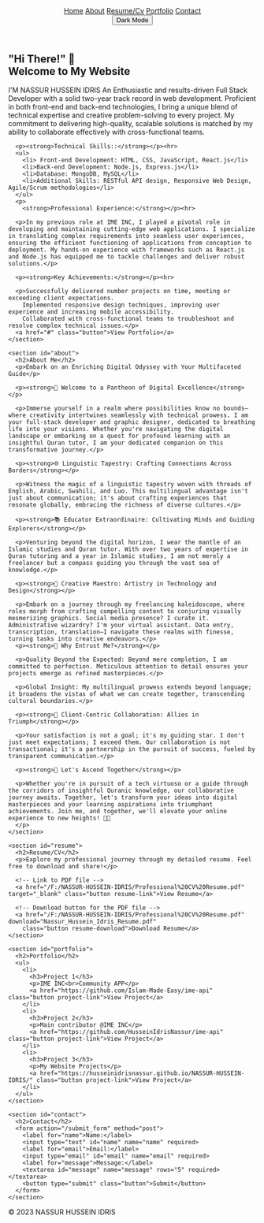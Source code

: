 <html lang="en">

<head>
  <meta charset="UTF-8">
  <meta name="viewport" content="width=device-width, initial-scale=1.0">
  <title>NASSUR HUSSEIN IDRIS</title>
  <link rel="icon" href="favicon.ico" type="image/x-icon">
  <link rel="stylesheet" href="style3.css">
</head>

<body>
  <header>
    <nav>
      <a href="#home" class="nav-button home-button">Home</a>
      <a href="#about" class="nav-button about-button">About</a>
      <a href="#resume" class="nav-button resume-button">Resume/Cv</a>
      <a href="#portfolio" class="nav-button portfolio-button">Portfolio</a>
      <a href="#contact" class="nav-button contact-button">Contact</a>
    </nav>
    <div id="darkModeContainer">
      <button id="darkModeToggle" class="button">Dark Mode</button>
    </div>
  </header>

  <main>
    <section id="home">
      <h1>"Hi There!" 👋<br>Welcome to My Website</h1>
      <p>I'M NASSUR HUSSEIN IDRIS An Enthusiastic and results-driven Full Stack Developer with a solid two-year track record in web development. Proficient in both front-end and back-end technologies, I bring a unique blend of technical expertise and creative problem-solving to every project. My commitment to delivering high-quality, scalable solutions is matched by my ability to collaborate effectively with cross-functional teams.</p>

      <p><strong>Technical Skills::</strong></p><hr>
      <ul>
        <li> Front-end Development: HTML, CSS, JavaScript, React.js</li>
        <li>Back-end Development: Node.js, Express.js</li>
        <li>Database: MongoDB, MySQL</li>
        <li>Additional Skills: RESTful API design, Responsive Web Design, Agile/Scrum methodologies</li>
      </ul>
      <p>
        <strong>Professional Experience:</strong></p><hr>

      <p>In my previous role at IME INC, I played a pivotal role in developing and maintaining cutting-edge web applications. I specialize in translating complex requirements into seamless user experiences, ensuring the efficient functioning of applications from conception to deployment. My hands-on experience with frameworks such as React.js and Node.js has equipped me to tackle challenges and deliver robust solutions.</p>

      <p><strong>Key Achievements:</strong></p><hr>

      <p>Successfully delivered number projects on time, meeting or exceeding client expectations.
        Implemented responsive design techniques, improving user experience and increasing mobile accessibility.
        Collaborated with cross-functional teams to troubleshoot and resolve complex technical issues.</p>
      <a href="#" class="button">View Portfolio</a>
    </section>

    <section id="about">
      <h2>About Me</h2>
      <p>Embark on an Enriching Digital Odyssey with Your Multifaceted Guide</p>

      <p><strong>🚀 Welcome to a Pantheon of Digital Excellence</strong></p>

      <p>Immerse yourself in a realm where possibilities know no bounds—where creativity intertwines seamlessly with technical prowess. I am your full-stack developer and graphic designer, dedicated to breathing life into your visions. Whether you're navigating the digital landscape or embarking on a quest for profound learning with an insightful Quran tutor, I am your dedicated companion on this transformative journey.</p>

      <p><strong>🌐 Linguistic Tapestry: Crafting Connections Across Borders</strong></p>

      <p>Witness the magic of a linguistic tapestry woven with threads of English, Arabic, Swahili, and Luo. This multilingual advantage isn't just about communication; it's about crafting experiences that resonate globally, embracing the richness of diverse cultures.</p>

      <p><strong>📚 Educator Extraordinaire: Cultivating Minds and Guiding Explorers</strong></p>

      <p>Venturing beyond the digital horizon, I wear the mantle of an Islamic studies and Quran tutor. With over two years of expertise in Quran tutoring and a year in Islamic studies, I am not merely a freelancer but a compass guiding you through the vast sea of knowledge.</p>

      <p><strong>🎨 Creative Maestro: Artistry in Technology and Design</strong></p>

      <p>Embark on a journey through my freelancing kaleidoscope, where roles morph from crafting compelling content to conjuring visually mesmerizing graphics. Social media presence? I curate it. Administrative wizardry? I'm your virtual assistant. Data entry, transcription, translation—I navigate these realms with finesse, turning tasks into creative endeavors.</p>
      <p><strong>💎 Why Entrust Me?</strong></p>

      <p>Quality Beyond the Expected: Beyond mere completion, I am committed to perfection. Meticulous attention to detail ensures your projects emerge as refined masterpieces.</p>

      <p>Global Insight: My multilingual prowess extends beyond language; it broadens the vistas of what we can create together, transcending cultural boundaries.</p>

      <p><strong>🌟 Client-Centric Collaboration: Allies in Triumph</strong></p>

      <p>Your satisfaction is not a goal; it's my guiding star. I don't just meet expectations; I exceed them. Our collaboration is not transactional; it's a partnership in the pursuit of success, fueled by transparent communication.</p>

      <p><strong>🚀 Let's Ascend Together</strong></p>

      <p>Whether you're in pursuit of a tech virtuoso or a guide through the corridors of insightful Quranic knowledge, our collaborative journey awaits. Together, let's transform your ideas into digital masterpieces and your learning aspirations into triumphant achievements. Join me, and together, we'll elevate your online experience to new heights! 💼✨
      </p>
    </section>

    <section id="resume">
      <h2>Resume/CV</h2>
      <p>Explore my professional journey through my detailed resume. Feel free to download and share!</p>

      <!-- Link to PDF file -->
      <a href="/F:/NASSUR-HUSSEIN-IDRIS/Professional%20CV%20Resume.pdf" target="_blank" class="button resume-link">View Resume</a>

      <!-- Download button for the PDF file -->
      <a href="/F:/NASSUR-HUSSEIN-IDRIS/Professional%20CV%20Resume.pdf" download="Nassur_Hussein_Idris_Resume.pdf"
        class="button resume-download">Download Resume</a>
    </section>

    <section id="portfolio">
      <h2>Portfolio</h2>
      <ul>
        <li>
          <h3>Project 1</h3>
          <p>IME INC<br>Community APP</p>
          <a href="https://github.com/Islam-Made-Easy/ime-api" class="button project-link">View Project</a>
        </li>
        <li>
          <h3>Project 2</h3>
          <p>Main contributor @IME INC</p>
          <a href="https://github.com/HusseinIdrisNassur/ime-api" class="button project-link">View Project</a>
        </li>
        <li>
          <h3>Project 3</h3>
          <p>My Website Projects</p>
          <a href="https://husseinidrisnassur.github.io/NASSUR-HUSSEIN-IDRIS/" class="button project-link">View Project</a>
        </li>
      </ul>
    </section>

    <section id="contact">
      <h2>Contact</h2>
      <form action="/submit_form" method="post">
        <label for="name">Name:</label>
        <input type="text" id="name" name="name" required>
        <label for="email">Email:</label>
        <input type="email" id="email" name="email" required>
        <label for="message">Message:</label>
        <textarea id="message" name="message" rows="5" required></textarea>
        <button type="submit" class="button">Submit</button>
      </form>
    </section>
  </main>

  <footer>
    <p>&copy; 2023 NASSUR HUSSEIN IDRIS</p>
  </footer>

  <script src="script.js"></script>
  <script>
    // Smooth scrolling for anchor links
    document.querySelectorAll('.nav-button').forEach(button => {
      button.addEventListener('click', function (e) {
        e.preventDefault();
        document.querySelector(this.getAttribute('href')).scrollIntoView({
          behavior: 'smooth'
        });
      });
    });

    // Dark mode/light mode switch logic
    const darkModeToggle = document.getElementById('darkModeToggle');
    const body = document.body;

    darkModeToggle.addEventListener('click', () => {
      body.classList.toggle('dark-mode');
      updateDarkModeButtonText();
    });

    // Function to update dark mode button text
    function updateDarkModeButtonText() {
      const darkModeButtonText = body.classList.contains('dark-mode') ? 'Light Mode' : 'Dark Mode';
      darkModeToggle.textContent = darkModeButtonText;
    }
  </script>
</body>

</html>
